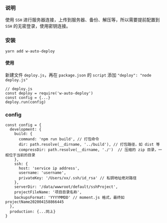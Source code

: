 ### 说明

使用 `SSH` 进行服务器连接，上传到服务器、备份、解压等，所以需要提前配置到 `SSH` 的无密登录，使用密钥连接。

### 安装

```
yarn add w-auto-deploy
```

#### 使用

新建文件 `deploy.js`，再在 `package.json` 的 `script` 添加 `"deploy": "node deploy.js"`

```
// deploy.js
const deploy = require('w-auto-deploy')
const config = {...}
deploy.run(config)
```

### config

```
const config = {
  development: {
    build: {
      command: 'npm run build', // 打包命令
      dir: path.resolve(__dirname, '../build'), // 打包路径，如 dist 等
      compressDir: path.resolve(__dirname, './')  // 压缩的 zip 目录，一般位于当前的目录
    },
    ssh: {
      host: 'service ip address',
      username: 'username',
      privateKey: '/Users/xx/.ssh/id_rsa' // 私钥地址绝对路径
    },
    serverDir: '/data/wwwroot/default/sshProject',
    projectFileName: '项目目录名称',
    backupsFormat: 'YYYYMMDD' // moment.js 格式，最终如 projectName202004158866445
  },
  production: {...同上}
}
```
